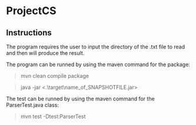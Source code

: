 # ProjectCS

## Instructions
The program requires the user to input the directory of the .txt file to read and then will produce the result.

The program can be runned by using the maven command for the package:

>mvn clean compile package

>java -jar <.\\target\\name_of_SNAPSHOTFILE.jar>

The test can be runned by using the maven command for the ParserTest.java class:

>mvn test -Dtest:ParserTest

